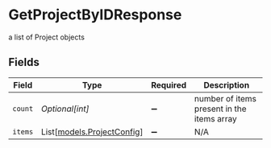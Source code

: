 # GetProjectByIDResponse

a list of Project objects


## Fields

| Field                                                    | Type                                                     | Required                                                 | Description                                              |
| -------------------------------------------------------- | -------------------------------------------------------- | -------------------------------------------------------- | -------------------------------------------------------- |
| `count`                                                  | *Optional[int]*                                          | :heavy_minus_sign:                                       | number of items present in the items array               |
| `items`                                                  | List[[models.ProjectConfig](../models/projectconfig.md)] | :heavy_minus_sign:                                       | N/A                                                      |
